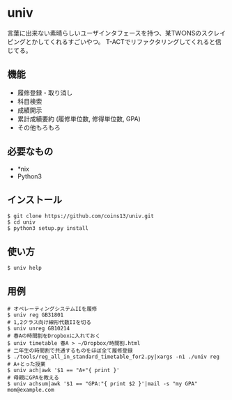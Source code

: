 univ
===
言葉に出来ない素晴らしいユーザインタフェースを持つ、某TW○NSのスクレイピングとかしてくれるすごいやつ。
T-ACTでリファクタリングしてくれると信じてる。

機能
---
- 履修登録・取り消し
- 科目検索
- 成績開示
- 累計成績要約 (履修単位数, 修得単位数, GPA)
- その他もろもろ

必要なもの
---------
- *nix
- Python3

インストール
-----------
```
$ git clone https://github.com/coins13/univ.git
$ cd univ
$ python3 setup.py install
```

使い方
-----
```
$ univ help
```

用例
-----
```
# オペレーティングシステムIIを履修
$ univ reg GB31801
# 1,2クラス向け線形代数IIを切る
$ univ unreg GB10214
# 春Aの時間割をDropboxに入れておく
$ univ timetable 春A > ~/Dropbox/時間割.html
# 二年生の時間割で共通するものをほぼ全て履修登録
$ ./tools/reg_all_in_standard_timetable_for2.py|xargs -n1 ./univ reg
# A+とった授業
$ univ ach|awk '$1 == "A+"{ print }'
# 母親にGPAを教える
$ univ achsum|awk '$1 == "GPA:"{ print $2 }'|mail -s "my GPA" mom@example.com
```

